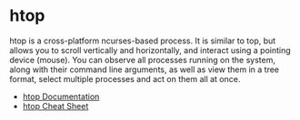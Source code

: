 # htop

htop is a cross-platform ncurses-based process. It is similar to top, but allows you to scroll vertically and horizontally, and interact using a pointing device (mouse). You can observe all processes running on the system, along with their command line arguments, as well as view them in a tree format, select multiple processes and act on them all at once.

- [htop Documentation](https://www.man7.org/linux/man-pages/man1/htop.1.html)
- [htop Cheat Sheet](https://www.maketecheasier.com/power-user-guide-htop/)
